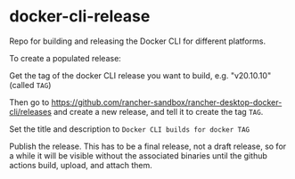# docker-cli-release
Repo for building and releasing the Docker CLI for different platforms.

To create a populated release:

Get the tag of the docker CLI release you want to build, e.g. "v20.10.10" (called `TAG`)

Then go to https://github.com/rancher-sandbox/rancher-desktop-docker-cli/releases
and create a new release, and tell it to create the tag `TAG`.

Set the title and description to `Docker CLI builds for docker TAG`

Publish the release. This has to be a final release, not a draft release,
so for a while it will be visible without the associated binaries
until the github actions build, upload, and attach them.
